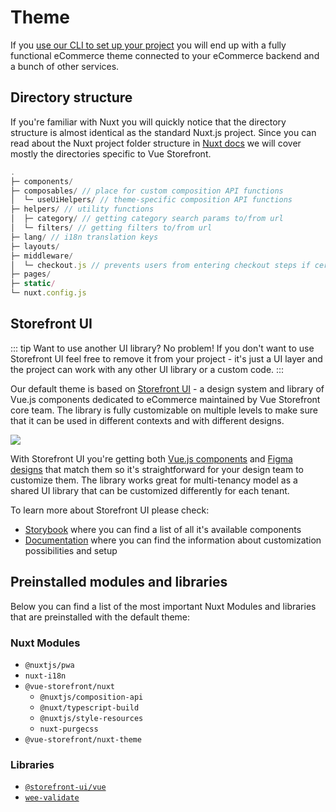 # Theme

If you [use our CLI to set up your project](./general/getting-started) you will end up with a fully functional eCommerce theme connected to your eCommerce backend and a bunch of other services.

## Directory structure

If you're familiar with Nuxt you will quickly notice that the directory structure is almost identical as the standard Nuxt.js project. Since you can read about the Nuxt project folder structure in [Nuxt docs](https://nuxtjs.org/docs/2.x/get-started/directory-structure) we will cover mostly the directories specific to Vue Storefront.

```js
.
├─ components/
├─ composables/ // place for custom composition API functions
│  └─ useUiHelpers/ // theme-specific composition API functions
├─ helpers/ // utility functions
│  ├─ category/ // getting category search params to/from url 
│  └─ filters/ // getting filters to/from url 
├─ lang/ // i18n translation keys
├─ layouts/
├─ middleware/
│  └─ checkout.js // prevents users from entering checkout steps if certain information is missing
├─ pages/
├─ static/
└─ nuxt.config.js
```

## Storefront UI

::: tip Want to use another UI library? No problem!
If you don't want to use Storefront UI feel free to remove it from your project - it's just a UI layer and the project can work with any other UI library or a custom code.
:::

Our default theme is based on [Storefront UI](http://storefrontui.io/) - a design system and library of Vue.js components dedicated to eCommerce maintained by Vue Storefront core team. The library is fully customizable on multiple levels to make sure that it can be used in different contexts and with different designs. 

<img src="https://camo.githubusercontent.com/5e44d945fe332e31a78af2f8345cdb3aae2de666aa3619ca81f67da7ff2187f8/68747470733a2f2f692e6962622e636f2f37534b627a354b2f3132333435372e706e67" />

With Storefront UI you're getting both [Vue.js components]((https://storybook.storefrontui.io/)) and [Figma designs](figma.com/file/N0Ct95cSAoODNv7zYS01ng/Storefront-UI-%7C-Design-System?node-id=0%3A1) that match them so it's straightforward for your design team to customize them. The library works great for multi-tenancy model as a shared UI library that can be customized differently for each tenant.

To learn more about Storefront UI please check:
- [Storybook](https://storybook.storefrontui.io/) where you can find a list of all it's available components
- [Documentation](https://docs.storefrontui.io/) where you can find the information about customization possibilities and setup

## Preinstalled modules and libraries

Below you can find a list of the most important Nuxt Modules and libraries that are preinstalled with the default theme:
<!-- todo make proper docs for vsf modules and move their submodules to these docs-->
### Nuxt Modules

- `@nuxtjs/pwa`
- `nuxt-i18n`
- `@vue-storefront/nuxt`
  - `@nuxtjs/composition-api`
  - `@nuxt/typescript-build`
  - `@nuxtjs/style-resources`
  - `nuxt-purgecss`
- `@vue-storefront/nuxt-theme`

### Libraries
- [`@storefront-ui/vue`](https://storefrontui.io)
- [`wee-validate`](https://vee-validate.logaretm.com/v3)

